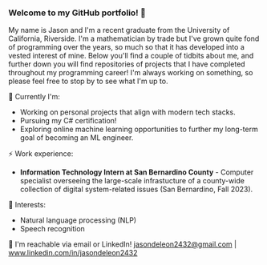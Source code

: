 ### Welcome to my GitHub portfolio! 👋

My name is Jason and I'm a recent graduate from the University of California, Riverside. I'm a mathematician by trade but I've grown quite fond of programming over the years, so much so that it has developed into a vested interest of mine. Below you'll find a couple of tidbits about me, and further down you will find repositories of projects that I have completed throughout my programming career! I'm always working on something, so please feel free to stop by to see what I'm up to.

🔭 Currently I'm:
- Working on personal projects that align with modern tech stacks.
- Pursuing my C# certification!
- Exploring online machine learning opportunities to further my long-term goal of becoming an ML engineer.

⚡ Work experience:
- **Information Technology Intern at San Bernardino County** - Computer specialist overseeing the large-scale infrastucture of a county-wide collection of digital system-related issues (San Bernardino, Fall 2023).

🌱 Interests:
- Natural language processing (NLP)
- Speech recognition

💬 I'm reachable via email or LinkedIn! jasondeleon2432@gmail.com | www.linkedin.com/in/jasondeleon2432

<!--
**jSwAggy01/jSwAggy01** is a ✨ _special_ ✨ repository because its `README.md` (this file) appears on your GitHub profile.

Here are some ideas to get you started:

- 🔭 I’m currently working on ...
- 🌱 I’m currently learning ...
- 👯 I’m looking to collaborate on ...
- 🤔 I’m looking for help with ...
- 💬 Ask me about ...
- 📫 How to reach me: ...
- 😄 Pronouns: ...
- ⚡ Fun fact: ...
-->
